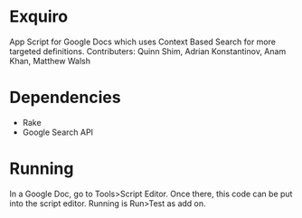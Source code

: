 # Exquiro
App Script for Google Docs which uses Context Based Search for more targeted definitions. Contributers: Quinn Shim, Adrian Konstantinov, Anam Khan, Matthew Walsh

# Dependencies
- Rake
- Google Search API

# Running
In a Google Doc, go to Tools>Script Editor. Once there, this code can be put into the script editor. Running is Run>Test as add on.
